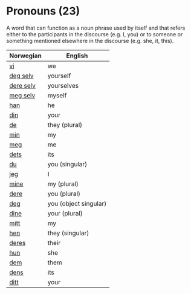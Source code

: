 # Pronouns (23)

A word that can function as a noun phrase used by itself and that refers either to the participants in the discourse (e.g. I, you) or to someone or something mentioned elsewhere in the discourse (e.g. she, it, this).

| Norwegian | English |
| --- | --- |
| [vi](https://www.ordnett.no/search?language=no&phrase=vi) | we |
| [deg selv](https://www.ordnett.no/search?language=no&phrase=deg%20selv) | yourself |
| [dere selv](https://www.ordnett.no/search?language=no&phrase=dere%20selv) | yourselves |
| [meg selv](https://www.ordnett.no/search?language=no&phrase=meg%20selv) | myself |
| [han](https://www.ordnett.no/search?language=no&phrase=han) | he |
| [din](https://www.ordnett.no/search?language=no&phrase=din) | your |
| [de](https://www.ordnett.no/search?language=no&phrase=de) | they (plural) |
| [min](https://www.ordnett.no/search?language=no&phrase=min) | my |
| [meg](https://www.ordnett.no/search?language=no&phrase=meg) | me |
| [dets](https://www.ordnett.no/search?language=no&phrase=dets) | its |
| [du](https://www.ordnett.no/search?language=no&phrase=du) | you (singular) |
| [jeg](https://www.ordnett.no/search?language=no&phrase=jeg) | I |
| [mine](https://www.ordnett.no/search?language=no&phrase=mine) | my (plural) |
| [dere](https://www.ordnett.no/search?language=no&phrase=dere) | you (plural) |
| [deg](https://www.ordnett.no/search?language=no&phrase=deg) | you (object singular) |
| [dine](https://www.ordnett.no/search?language=no&phrase=dine) | your (plural) |
| [mitt](https://www.ordnett.no/search?language=no&phrase=mitt) | my |
| [hen](https://www.ordnett.no/search?language=no&phrase=hen) | they (singular) |
| [deres](https://www.ordnett.no/search?language=no&phrase=deres) | their |
| [hun](https://www.ordnett.no/search?language=no&phrase=hun) | she |
| [dem](https://www.ordnett.no/search?language=no&phrase=dem) | them |
| [dens](https://www.ordnett.no/search?language=no&phrase=dens) | its |
| [ditt](https://www.ordnett.no/search?language=no&phrase=ditt) | your |

